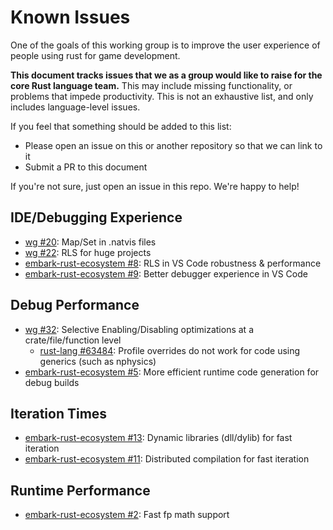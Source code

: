 # Known Issues

One of the goals of this working group is to improve the user experience of people using rust for game development.

**This document tracks issues that we as a group would like to raise for the core Rust language team.** This may
include missing functionality, or problems that impede productivity. This is not an exhaustive list, and only 
includes language-level issues. 

If you feel that something should be added to this list:
 * Please open an issue on this or another repository so that we can link to it
 * Submit a PR to this document

If you're not sure, just open an issue in this repo. We're happy to help!

## IDE/Debugging Experience
* [wg #20](https://github.com/rust-gamedev/wg/issues/20): Map/Set in .natvis files
* [wg #22](https://github.com/rust-gamedev/wg/issues/22): RLS for huge projects
* [embark-rust-ecosystem #8](https://github.com/EmbarkStudios/rust-ecosystem/issues/8): RLS in VS Code robustness & performance
* [embark-rust-ecosystem #9](https://github.com/EmbarkStudios/rust-ecosystem/issues/9): Better debugger experience in VS Code
 
## Debug Performance
* [wg #32](https://github.com/rust-gamedev/wg/issues/32): Selective Enabling/Disabling optimizations at a crate/file/function level
    * [rust-lang #63484](https://github.com/rust-lang/rust/issues/63484): Profile overrides do not work for code using generics (such as nphysics) 
* [embark-rust-ecosystem #5](https://github.com/EmbarkStudios/rust-ecosystem/issues/5): More efficient runtime code generation for debug builds
 
## Iteration Times
* [embark-rust-ecosystem #13](https://github.com/EmbarkStudios/rust-ecosystem/issues/13): Dynamic libraries (dll/dylib) for fast iteration
* [embark-rust-ecosystem #11](https://github.com/EmbarkStudios/rust-ecosystem/issues/11): Distributed compilation for fast iteration
 
## Runtime Performance
* [embark-rust-ecosystem #2](https://github.com/EmbarkStudios/rust-ecosystem/issues/2): Fast fp math support
